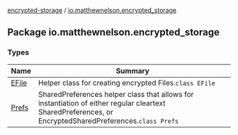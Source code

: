 [encrypted-storage](../index.md) / [io.matthewnelson.encrypted_storage](./index.md)

## Package io.matthewnelson.encrypted_storage

### Types

| Name | Summary |
|---|---|
| [EFile](-e-file/index.md) | Helper class for creating encrypted Files.`class EFile` |
| [Prefs](-prefs/index.md) | SharedPreferences helper class that allows for instantiation of either regular cleartext SharedPreferences, or EncryptedSharedPreferences.`class Prefs` |
